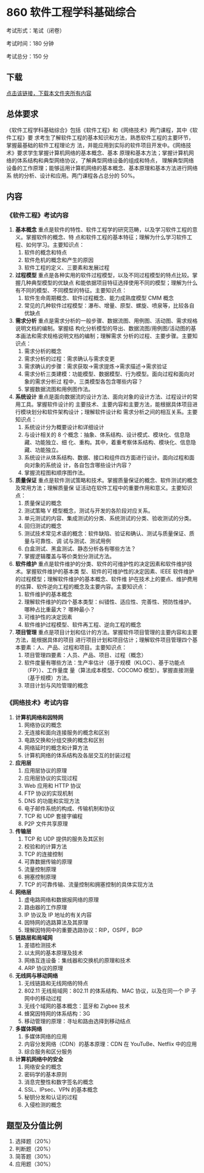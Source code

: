 # 860 软件工程学科基础综合

考试形式：笔试（闭卷）

考试时间：180 分钟

考试总分：150 分

## 下载

[点击该链接，下载本文件夹所有内容](https://xovee.github.io/gitzip/?https://github.com/Xovee/uestc-course/tree/master/课程目录/860软件工程学科基础综合)

## 总体要求

《软件工程学科基础综合》包括《软件工程》和《网络技术》两门课程，其中《软件工程》要
求考生了解软件工程的基本知识和方法，熟悉软件工程的主要环节，掌握最基础的软件工程理论方
法，并能应用到实际的软件项目开发中。《网络技术》要求学生掌握计算机网络的基本概念、基本
原理和基本方法；掌握计算机网络的体系结构和典型网络协议，了解典型网络设备的组成和特点，
理解典型网络设备的工作原理；能够运用计算机网络的基本概念、基本原理和基本方法进行网络系
统的分析、设计和应用。两门课程各占总分的 50%。

## 内容

### 《软件工程》考试内容

1. **基本概念**
    重点是软件的特性、软件工程学的研究范畴，以及学习软件工程的意义。掌握软件的概念、特
点和软件工程的基本特征；理解为什么学习软件工程、如何学习。主要知识点：
    1. 软件的概念和特点
    2. 软件危机的概念和产生的原因
    3. 软件工程的定义、三要素和发展过程
2. **过程模型**
    重点是各种实用的软件过程模型，以及不同过程模型的特点比较。掌握几种典型模型的优缺点
和能依据项目特征选择使用不同的模型；理解为什么有不同的模型、不同模型的特征。主要知识点：
    1. 软件生命周期概念、软件过程概念、能力成熟度模型 CMM 概念
    2. 常见的几种软件过程模型：瀑布、增量、原型、螺旋、喷泉等，比较各自优缺点
3. **需求分析**
    重点是需求分析的一般步骤、数据流图、用例图、活动图、需求规格说明文档的编制。掌握结
构化分析模型的导出、数据流图/用例图/活动图的基本画法和需求规格说明文档的编制；理解需求
分析的过程、主要步骤。主要知识点：
    1. 需求分析的概念
    2. 需求分析的过程：需求确认与需求变更
    3. 需求确认的步骤：需求获取→需求提炼→需求描述→需求验证
    4. 需求分析三类建模：功能模型、数据模型、行为模型。面向过程和面向对象的需求分析过
程中，三类模型各包含哪些内容？
    5. 掌握数据流图和用例图作法。
4. **系统设计**
    重点是面向数据流的设计方法、面向对象的设计方法、过程设计的常用工具。掌握软件设计的
主要技术、主要内容和主要方法，能根据具体项目进行模块划分和软件架构设计；理解软件设计和
需求分析之间的相互关系。主要知识点：
    1. 系统设计分为概要设计和详细设计
    2. 与设计相关的 8 个概念：抽象、体系结构、设计模式、模块化、信息隐藏、功能独立、细
化、重构。其中，着重考察体系结构、模块化、信息隐藏、功能独立。
    3. 系统设计从体系结构、数据、接口和组件四方面进行设计。面向过程和面向对象的系统设
计，各自包含哪些设计内容？
    4. 掌握流程图和顺序图作法。
5. **质量保证**
    重点是软件测试策略和技术。掌握质量保证的概念、软件测试的概念及常用方法；理解质量保
证活动在软件工程中的重要作用和意义。主要知识点：
    1. 质量保证的概念
    2. 测试策略 V 模型概念，测试与开发的各阶段对应关系。
    3. 单元测试的内容、集成测试的分类、系统测试的分类、验收测试的分类。
    4. 回归测试的概念
    5. 测试技术常见术语的概念：软件缺陷、验证和确认、测试与质量保证、质量与可靠性、调
试与测试、测试用例
    6. 白盒测试、黑盒测试、静态分析各有哪些方法？
    7. 掌握逻辑覆盖与等价类划分测试方法。
6. **软件维护**
    重点是软件维护的分类、软件的可维护性的决定因素和软件维护技术。掌握软件维护的基本类
型、软件的可维护性的决定因素、IEEE 软件维护的过程模型；理解软件维护的基本概念、软件维
护在技术上的要点、维护费用的估算、软件逆向工程的概念及主要内容。主要知识点：
    1. 软件维护的基本概念
    2. 理解软件维护的四个基本类型：纠错性、适应性、完善性、预防性维护。哪种占比重最大？
哪种最小？
    3. 可维护性的决定因素
    4. 软件维护过程模型、软件再工程、逆向工程的概念
7. **项目管理**
    重点是项目计划和估计的方法。掌握软件项目管理的主要内容和主要方法，能根据具体的项目
进行项目计划和项目估计；理解软件项目管理四个基本要素：人、产品、过程和项目。主要知识点：
    1. 项目管理四要素：人员、产品、项目、过程（概念）
    2. 软件度量有哪些方法：生产率估计（基于规模（KLOC）、基于功能点（FP））、工作量度
量（算法成本模型、COCOMO 模型）。掌握直接测量（基于规模）方法。
    3. 项目计划与风险管理的概念

### 《网络技术》考试内容

1. **计算机网络和因特网**
    1. 网络协议的概念
    2. 无连接和面向连接服务的概念和区别
    3. 电路交换和分组交换的概念和区别
    4. 网络延时的概念和计算方法
    5. 计算机网络的体系结构及各层交互的封装过程
2. **应用层**
    1. 应用层协议的原理
    2. 应用层协议的实现过程
    3. Web 应用和 HTTP 协议
    4. FTP 协议的实现机制
    5. DNS 的功能和实现方法
    6. 电子邮件系统的构成、传输机制和协议
    7. TCP 和 UDP 套接字编程
    8. P2P 文件共享原理
3. **传输层**
    1. TCP 和 UDP 提供的服务及其区别
    2. 校验和的计算方法
    3. TCP 的连接控制
    4. 可靠数据传输的原理
    5. 流量控制原理
    6. 拥塞控制原理
    7. TCP 的可靠传输、流量控制和拥塞控制的具体实现方法
4. **网络层**
    1. 虚电路网络和数据报网络的原理
    2. 路由器的工作原理
    3. IP 协议及 IP 地址的有关内容
    4. 因特网的选路算法及其原理
    5. 理解因特网中的重要选路协议：RIP，OSPF，BGP
5. **链路层和局域网**
    1. 差错检测技术
    2. 以太网的基本原理及技术
    3. 网络互连设备：集线器和交换机的原理和技术
    4. ARP 协议的原理
6. **无线网与移动网络**
    1. 无线链路和无线网络的特点
    2. 802.11 无线局域网：802.11 的体系结构、MAC 协议，以及在同一个 IP 子网中的移动过程
    3. 无线个域网的基本概念：蓝牙和 Zigbee 技术
    4. 蜂窝因特网的体系结构：3G
    5. 移动管理的原理：寻址和路由选择到移动结点
7. **多媒体网络**
    1. 多媒体网络的应用
    2. 内容分发网络（CDN）的基本原理：CDN 在 YouTuBe、Netflix 中的应用
    3. 综合服务和区分服务
8. **计算机网络中的安全**
    1. 网络安全的概念
    2. 密码学的基本原则
    3. 消息完整性和数字签名的概念
    4. SSL、IPsec、VPN 的基本概念
    5. 秘钥分发和认证的过程
    6. 入侵检测的概念

## 题型及分值比例

1. 选择题（20%）
2. 判断题（20%）
3. 简答题（30%）
4. 应用题（30%）
